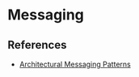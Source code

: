 # Messaging

## References

- [Architectural Messaging Patterns](https://www.redhat.com/architect/architectural-messaging-patterns)